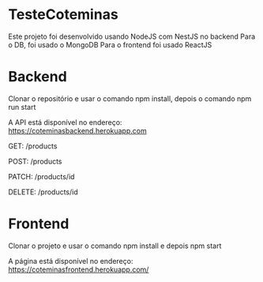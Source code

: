 # TesteCoteminas

Este projeto foi desenvolvido usando NodeJS com NestJS no backend
Para o DB, foi usado o MongoDB
Para o frontend foi usado ReactJS

# Backend

Clonar o repositório e usar o comando npm install, depois o comando npm run start

A API está disponível no endereço:
https://coteminasbackend.herokuapp.com

GET:
/products

POST:
/products

PATCH:
/products/id

DELETE:
/products/id

# Frontend

Clonar o projeto e usar o comando npm install e depois npm start

A página está disponível no endereço:
https://coteminasfrontend.herokuapp.com/
